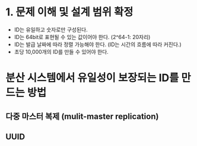 # 1. 문제 이해 및 설계 범위 확정
- ID는 유일하고 숫자로만 구성된다.
- ID는 64bit로 표현될 수 있는 값이어야 한다. (2^64-1: 20자리)
- ID는 발급 날짜에 따라 정렬 가능해야 한다. (ID는 시간의 흐름에 따라 커진다.)
- 초당 10,000개의 ID를 만들 수 있어야 한다.

# 분산 시스템에서 유일성이 보장되는 ID를 만드는 방법

## 다중 마스터 복제 (mulit-master replication)

## UUID